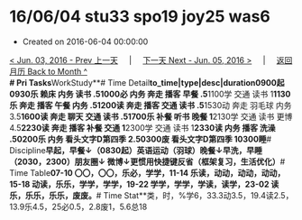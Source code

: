 # 16/06/04 stu33 spo19 joy25 was6

* Created on 2016-06-04 00:00:00

[&lt; Jun. 03, 2016 - Prev 上一天](d03.md)     \|     [下一天 Next - Jun. 05, 2016 &gt;](d05.md)     \|     [返回月历 Back to Month ^](index.md)   
**\# Pri Tasks**WorkStudy**\# Time Detail**to\_time\|type\|desc\|duration0900起0930乐 赖床 内务 读书 .51000必 内务 奔走 播客 早餐 .5**1100学 交通 读书 1**1130乐 奔走 播客 午餐 内务 .51200读 奔走 播客 交通 读书 .5**1530动 奔走 羽毛球 内务 3.5**1600读 奔走 聊天 交通 读书 .51700乐 补餐 听书 晚餐 1**2130学 交通 读书 更博 4.5**2230读 奔走 播客 补餐 交通 1**2300学 交通 读书 1**2330读 内务 播客 洗澡 .50200乐 内务 看头文字D第四季 2.50300废 看头文字D第四季 10300睡**\# Discipline**早起，早餐↓（0830起）英语运动（羽球）晚餐↓早洗，早睡（2030，2300）朋友圈↓ 微博↓更惯用快捷键反省（框架复习，生活优化）**\# Time Table**07-10 〇〇，〇〇，乐必，学学，11-14 乐读，动动，动动，动动，15-18 动读，乐乐，学学，学学，19-22 学学，学学，学读，读学，23-02 读乐，乐乐，乐乐，废废。**\# Time Stat**类，时，%学6，33.3动3.5，19.4读2.5，13.9乐4.5，25必0.5，2.8废1，5.6总18

